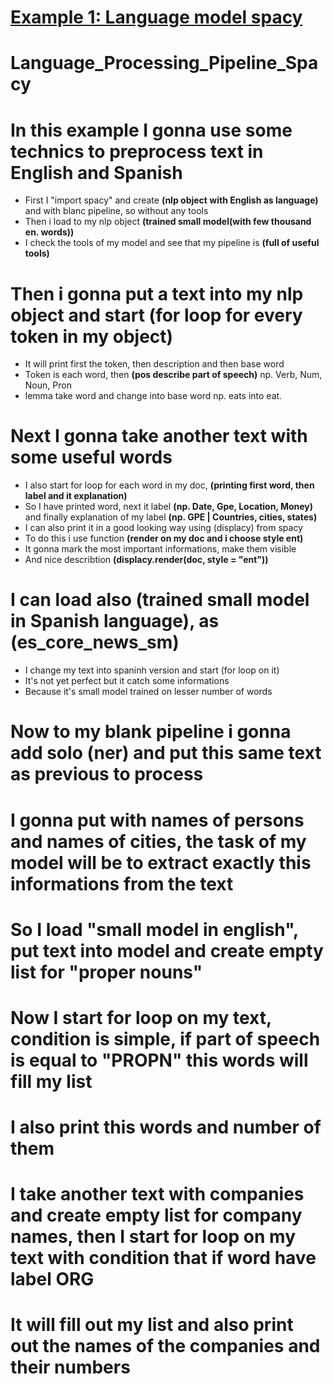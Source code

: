 # [Example 1: Language model spacy](https://github.com/JakubTabor/Language_model_Pipeline/blob/main/Language_Processing_Pipeline_Spacy.ipynb)
# Language_Processing_Pipeline_Spacy

# In this example I gonna use some technics to preprocess text in English and Spanish
* First I "import spacy" and create **(nlp object with English as language)** and with blanc pipeline, so without any tools
* Then i load to my nlp object **(trained small model(with few thousand en. words))**
* I check the tools of my model and see that my pipeline is **(full of useful tools)**

# Then i gonna put a text into my nlp object and start (for loop for every token in my object)
* It will print first the token, then description and then base word
* Token is each word, then **(pos describe part of speech)** np. Verb, Num, Noun, Pron
* lemma take word and change into base word np. eats into eat.

# Next I gonna take another text with some useful words
* I also start for loop for each word in my doc, **(printing first word, then label and it explanation)**
* So I have printed word, next it label **(np. Date, Gpe, Location, Money)** and finally explanation of my label **(np. GPE | Countries, cities, states)**
* I can also print it in a good looking way using (displacy) from spacy
* To do this i use function **(render on my doc and i choose style ent)**
* It gonna mark the most important informations, make them visible
* And nice describtion **(displacy.render(doc, style = "ent"))**

# I can load also (trained small model in Spanish language), as (es_core_news_sm)
* I change my text into spaninh version and start (for loop on it)
* It's not yet perfect but it catch some informations
* Because it's small model trained on lesser number of words

# Now to my blank pipeline i gonna add solo (ner) and put this same text as previous to process
# I gonna put with names of persons and names of cities, the task of my model will be to extract exactly this informations from the text
# So I load "small model in english", put text into model and create empty list for "proper nouns"  
# Now I start for loop on my text, condition is simple, if part of speech is equal to "PROPN" this words will fill my list
# I also print this words and number of them 
# I take another text with companies and create empty list for company names, then I start for loop on my text with condition that if word have label ORG
# It will fill out my list and also print out the names of the companies and their numbers

